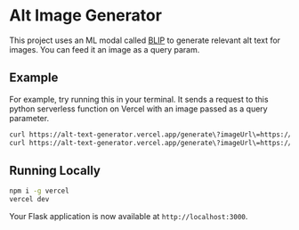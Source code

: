 # Alt Image Generator

This project uses an ML modal called [BLIP](https://github.com/salesforce/BLIP) to generate relevant alt text for images. You can feed it an image as a query param.

## Example

For example, try running this in your terminal. It sends a request to this python serverless function on Vercel with an image passed as a query parameter.

```bash
curl https://alt-text-generator.vercel.app/generate\?imageUrl\=https://dub.sh/confpic
curl https://alt-text-generator.vercel.app/generate\?imageUrl\=https://res.cloudinary.com/dffajvipu/image/upload/v1667421698/nextjsconf-pics/Sexton_Vercel_0574_r8iabf.jpg


```

## Running Locally

```bash
npm i -g vercel
vercel dev
```

Your Flask application is now available at `http://localhost:3000`.
